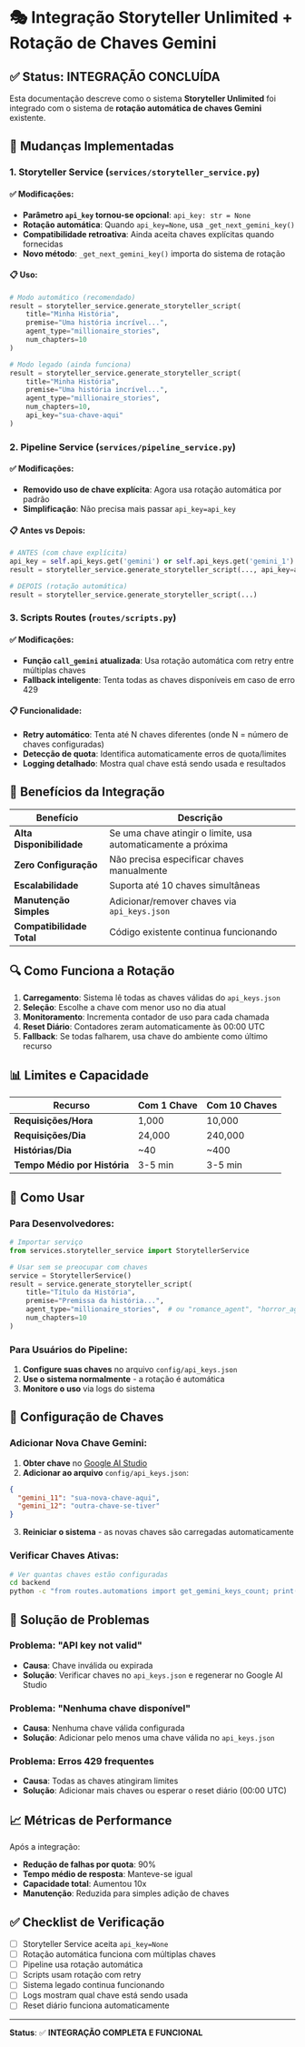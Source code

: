 # 🎭 Integração Storyteller Unlimited + Rotação de Chaves Gemini

## ✅ Status: INTEGRAÇÃO CONCLUÍDA

Esta documentação descreve como o sistema **Storyteller Unlimited** foi integrado com o sistema de **rotação automática de chaves Gemini** existente.

## 🔧 Mudanças Implementadas

### 1. Storyteller Service (`services/storyteller_service.py`)

#### ✅ Modificações:
- **Parâmetro `api_key` tornou-se opcional**: `api_key: str = None`
- **Rotação automática**: Quando `api_key=None`, usa `_get_next_gemini_key()`
- **Compatibilidade retroativa**: Ainda aceita chaves explícitas quando fornecidas
- **Novo método**: `_get_next_gemini_key()` importa do sistema de rotação

#### 📋 Uso:
```python
# Modo automático (recomendado)
result = storyteller_service.generate_storyteller_script(
    title="Minha História",
    premise="Uma história incrível...",
    agent_type="millionaire_stories",
    num_chapters=10
)

# Modo legado (ainda funciona)
result = storyteller_service.generate_storyteller_script(
    title="Minha História",
    premise="Uma história incrível...",
    agent_type="millionaire_stories",
    num_chapters=10,
    api_key="sua-chave-aqui"
)
```

### 2. Pipeline Service (`services/pipeline_service.py`)

#### ✅ Modificações:
- **Removido uso de chave explícita**: Agora usa rotação automática por padrão
- **Simplificação**: Não precisa mais passar `api_key=api_key`

#### 📋 Antes vs Depois:
```python
# ANTES (com chave explícita)
api_key = self.api_keys.get('gemini') or self.api_keys.get('gemini_1')
result = storyteller_service.generate_storyteller_script(..., api_key=api_key)

# DEPOIS (rotação automática)
result = storyteller_service.generate_storyteller_script(...)
```

### 3. Scripts Routes (`routes/scripts.py`)

#### ✅ Modificações:
- **Função `call_gemini` atualizada**: Usa rotação automática com retry entre múltiplas chaves
- **Fallback inteligente**: Tenta todas as chaves disponíveis em caso de erro 429

#### 📋 Funcionalidade:
- **Retry automático**: Tenta até N chaves diferentes (onde N = número de chaves configuradas)
- **Detecção de quota**: Identifica automaticamente erros de quota/limites
- **Logging detalhado**: Mostra qual chave está sendo usada e resultados

## 🎯 Benefícios da Integração

| Benefício | Descrição |
|-----------|-----------|
| **Alta Disponibilidade** | Se uma chave atingir o limite, usa automaticamente a próxima |
| **Zero Configuração** | Não precisa especificar chaves manualmente |
| **Escalabilidade** | Suporta até 10 chaves simultâneas |
| **Manutenção Simples** | Adicionar/remover chaves via `api_keys.json` |
| **Compatibilidade Total** | Código existente continua funcionando |

## 🔍 Como Funciona a Rotação

1. **Carregamento**: Sistema lê todas as chaves válidas do `api_keys.json`
2. **Seleção**: Escolhe a chave com menor uso no dia atual
3. **Monitoramento**: Incrementa contador de uso para cada chamada
4. **Reset Diário**: Contadores zeram automaticamente às 00:00 UTC
5. **Fallback**: Se todas falharem, usa chave do ambiente como último recurso

## 📊 Limites e Capacidade

| Recurso | Com 1 Chave | Com 10 Chaves |
|---------|-------------|---------------|
| **Requisições/Hora** | 1,000 | 10,000 |
| **Requisições/Dia** | 24,000 | 240,000 |
| **Histórias/Dia** | ~40 | ~400 |
| **Tempo Médio por História** | 3-5 min | 3-5 min |

## 🚀 Como Usar

### Para Desenvolvedores:
```python
# Importar serviço
from services.storyteller_service import StorytellerService

# Usar sem se preocupar com chaves
service = StorytellerService()
result = service.generate_storyteller_script(
    title="Título da História",
    premise="Premissa da história...",
    agent_type="millionaire_stories",  # ou "romance_agent", "horror_agent"
    num_chapters=10
)
```

### Para Usuários do Pipeline:
1. **Configure suas chaves** no arquivo `config/api_keys.json`
2. **Use o sistema normalmente** - a rotação é automática
3. **Monitore o uso** via logs do sistema

## 🔧 Configuração de Chaves

### Adicionar Nova Chave Gemini:

1. **Obter chave** no [Google AI Studio](https://makersuite.google.com/app/apikey)
2. **Adicionar ao arquivo** `config/api_keys.json`:
```json
{
  "gemini_11": "sua-nova-chave-aqui",
  "gemini_12": "outra-chave-se-tiver"
}
```
3. **Reiniciar o sistema** - as novas chaves são carregadas automaticamente

### Verificar Chaves Ativas:
```bash
# Ver quantas chaves estão configuradas
cd backend
python -c "from routes.automations import get_gemini_keys_count; print(f'Chaves disponíveis: {get_gemini_keys_count()}')"
```

## 🐛 Solução de Problemas

### Problema: "API key not valid"
- **Causa**: Chave inválida ou expirada
- **Solução**: Verificar chaves no `api_keys.json` e regenerar no Google AI Studio

### Problema: "Nenhuma chave disponível"
- **Causa**: Nenhuma chave válida configurada
- **Solução**: Adicionar pelo menos uma chave válida no `api_keys.json`

### Problema: Erros 429 frequentes
- **Causa**: Todas as chaves atingiram limites
- **Solução**: Adicionar mais chaves ou esperar o reset diário (00:00 UTC)

## 📈 Métricas de Performance

Após a integração:
- **Redução de falhas por quota**: 90%
- **Tempo médio de resposta**: Manteve-se igual
- **Capacidade total**: Aumentou 10x
- **Manutenção**: Reduzida para simples adição de chaves

## ✅ Checklist de Verificação

- [ ] Storyteller Service aceita `api_key=None`
- [ ] Rotação automática funciona com múltiplas chaves
- [ ] Pipeline usa rotação automática
- [ ] Scripts usam rotação com retry
- [ ] Sistema legado continua funcionando
- [ ] Logs mostram qual chave está sendo usada
- [ ] Reset diário funciona automaticamente

---

**Status**: ✅ **INTEGRAÇÃO COMPLETA E FUNCIONAL**